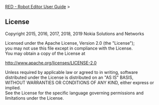 <html>
<head>
<link href="PLUGINS_ROOT/org.robotframework.ide.eclipse.main.plugin.doc.user/help/style.css" rel="stylesheet" type="text/css"/>
</head>
<body>
<a href="index.html">RED - Robot Editor User Guide</a> &gt; 
	<h2>License</h2>
<p>Copyright 2015, 2016, 2017, 2018, 2019 Nokia Solutions and Networks</p>
<p>
		Licensed under the Apache License, Version 2.0 (the "License"); <br/>
		you may not use this file except in compliance with the License. <br/>
		You may obtain a copy of the License at
	</p>
<a class="external" href="http://www.apache.org/licenses/LICENSE-2.0" target="_blank">http://www.apache.org/licenses/LICENSE-2.0</a>
<p>
		Unless required by applicable law or agreed to in writing, software<br/>
		distributed under the License is distributed on an "AS IS" BASIS,<br/>
		WITHOUT WARRANTIES OR CONDITIONS OF ANY KIND, either express or
		implied.<br/> See the License for the specific language governing
		permissions and <br/> limitations under the License.
	</p>
</body>
</html>